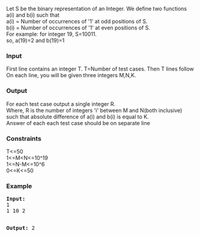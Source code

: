 <p>Let S be the binary representation of an Integer. We define two functions a(i) and b(i) such that<br> a(i) = Number of occurrences of '1' at odd positions of S.<br> b(i) = Number of occurrences of '1' at even positions of S.<br> For example: for integer 19, S=10011.<br> so, a(19)=2 and b(19)=1</p>
<h3>Input</h3>
<p>First line contains an integer T. T=Number of test cases. Then T lines follow<br> On each line, you will be given three integers M,N,K.</p>
<h3>Output</h3>
<p>For each test case output a single integer R.<br> Where, R is the number of integers 'i' between M and N(both inclusive) such that absolute difference of a(i) and b(i) is equal to K.<br>Answer of each each test case should be on separate line</p>
<h3>Constraints</h3>
<p>T&lt;=50<br> 1&lt;=M&lt;N&lt;=10^19 <br>1&lt;=N-M&lt;=10^6 <br>0&lt;=K&lt;=50</p>
<h3>Example</h3>
<pre><strong>Input:</strong>
1
1 10 2

<strong>Output:</strong>
2
</pre>